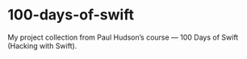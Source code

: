 # 100-days-of-swift
My project collection from Paul Hudson’s course — 100 Days of Swift (Hacking with Swift).
